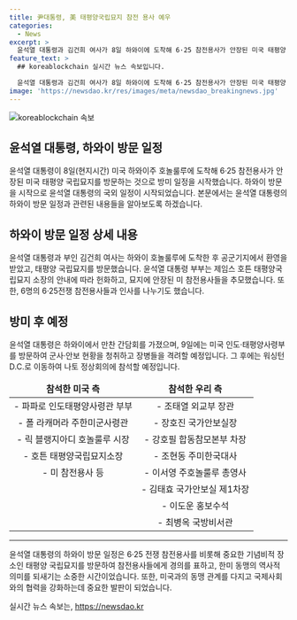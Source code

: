 ```yaml
---
title: 尹대통령, 美 태평양국립묘지 참전 용사 예우
categories:
  - News
excerpt: >
  윤석열 대통령과 김건희 여사가 8일 하와이에 도착해 6·25 참전용사가 안장된 미국 태평양 국립묘지를 찾았다. 호놀룰루 히캄 공군기지 도착 후 군인들의 환영을 받고 국립묘지로 이동한 두 분은 참전용사들을 위해 헌화했고, 참전용사들과 인사도 나눴다. 이번 방문은 한미 동맹의 상징적인 장소를 찾아 동맹의 역사적 의미를 되새기고 참전 용사들에게 최고의 예우를 표시하기 위한 것이었다. 윤 대통령은 이어 9일 미국 인도·태평양사령부를 방문해 군사·안보 현황을 청취하고 장병들을 격려할 예정이다.
feature_text: >
  ## koreablockchain 실시간 뉴스 속보입니다.

  윤석열 대통령과 김건희 여사가 8일 하와이에 도착해 6·25 참전용사가 안장된 미국 태평양 국립묘지를 찾았다. 호놀룰루 히캄 공군기지 도착 후 군인들의 환영을 받고 국립묘지로 이동한 두 분은 참전용사들을 위해 헌화했고, 참전용사들과 인사도 나눴다. 이번 방문은 한미 동맹의 상징적인 장소를 찾아 동맹의 역사적 의미를 되새기고 참전 용사들에게 최고의 예우를 표시하기 위한 것이었다. 윤 대통령은 이어 9일 미국 인도·태평양사령부를 방문해 군사·안보 현황을 청취하고 장병들을 격려할 예정이다.
image: 'https://newsdao.kr/res/images/meta/newsdao_breakingnews.jpg'
---
```


<p><img src="https://newsdao.kr/res/images/meta/newsdao_breakingnews.jpg" alt="koreablockchain 속보" /></p>

<h2 data-ke-size="size26">윤석열 대통령, 하와이 방문 일정</h2>

<p data-ke-size="size16">윤석열 대통령이 8일(현지시간) 미국 하와이주 호놀룰루에 도착해 6·25 참전용사가 안장된 미국 태평양 국립묘지를 방문하는 것으로 방미 일정을 시작했습니다. 하와이 방문을 시작으로 윤석열 대통령의 국외 일정이 시작되었습니다. 본문에서는 윤석열 대통령의 하와이 방문 일정과 관련된 내용들을 알아보도록 하겠습니다.</p>

<h2 data-ke-size="size26">하와이 방문 일정 상세 내용</h2>

<p data-ke-size="size16">윤석열 대통령과 부인 김건희 여사는 하와이 호놀룰루에 도착한 후 공군기지에서 환영을 받았고, 태평양 국립묘지를 방문했습니다. 윤석열 대통령 부부는 제임스 호튼 태평양국립묘지 소장의 안내에 따라 헌화하고, 묘지에 안장된 미 참전용사들을 추모했습니다. 또한, 6명의 6·25전쟁 참전용사들과 인사를 나누기도 했습니다.</p>

<h2 data-ke-size="size26">방미 후 예정</h2>

<p data-ke-size="size16">윤석열 대통령은 하와이에서 만찬 간담회를 가졌으며, 9일에는 미국 인도·태평양사령부를 방문하여 군사·안보 현황을 청취하고 장병들을 격려할 예정입니다. 그 후에는 워싱턴D.C.로 이동하여 나토 정상회의에 참석할 예정입니다.</p>

<table>
    <thead>
        <tr>
            <td style="text-align: center; height: 17px;"><b>참석한 미국 측</b></td>
            <td style="text-align: center; height: 17px;"><b>참석한 우리 측</b></td>
        </tr>
    </thead>
    <tbody>
        <tr>
            <td style="text-align: center;">- 파파로 인도태평양사령관 부부</td>
            <td style="text-align: center;">- 조태열 외교부 장관</td>
        </tr>
        <tr>
            <td style="text-align: center;">- 폴 라캐머라 주한미군사령관</td>
            <td style="text-align: center;">- 장호진 국가안보실장</td>
        </tr>
        <tr>
            <td style="text-align: center;">- 릭 블랭지아디 호놀룰루 시장</td>
            <td style="text-align: center;">- 강호필 합동참모본부 차장</td>
        </tr>
        <tr>
            <td style="text-align: center;">- 호튼 태평양국립묘지소장</td>
            <td style="text-align: center;">- 조현동 주미한국대사</td>
        </tr>
        <tr>
            <td style="text-align: center;">- 미 참전용사 등</td>
            <td style="text-align: center;">- 이서영 주호놀룰루 총영사</td>
        </tr>
        <tr>
            <td style="text-align: center;"></td>
            <td style="text-align: center;">- 김태효 국가안보실 제1차장</td>
        </tr>
        <tr>
            <td style="text-align: center;"></td>
            <td style="text-align: center;">- 이도운 홍보수석</td>
        </tr>
        <tr>
            <td style="text-align: center;"></td>
            <td style="text-align: center;">- 최병옥 국방비서관</td>
        </tr>
    </tbody>
</table>

<hr>

<p data-ke-size="size16">윤석열 대통령의 하와이 방문 일정은 6·25 전쟁 참전용사를 비롯해 중요한 기념비적 장소인 태평양 국립묘지를 방문하여 참전용사들에게 경의를 표하고, 한미 동맹의 역사적 의미를 되새기는 소중한 시간이었습니다. 또한, 미국과의 동맹 관계를 다지고 국제사회와의 협력을 강화하는데 중요한 발판이 되었습니다.</p>
실시간 뉴스 속보는, <a href="https://newsdao.kr" rel="dofollow">https://newsdao.kr</a>


